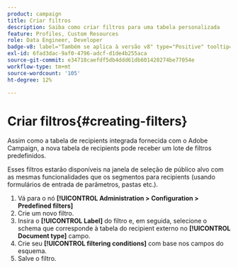 ```yaml
---
product: campaign
title: Criar filtros
description: Saiba como criar filtros para uma tabela personalizada
feature: Profiles, Custom Resources
role: Data Engineer, Developer
badge-v8: label="Também se aplica à versão v8" type="Positive" tooltip="Também se aplica ao Campaign v8"
exl-id: 6fad3dac-9af0-4796-adcf-d1de4b255aca
source-git-commit: e34718caefdf5db4ddd61db601420274be77054e
workflow-type: tm+mt
source-wordcount: '105'
ht-degree: 12%

---
```


# Criar filtros{#creating-filters}

Assim como a tabela de recipients integrada fornecida com o Adobe Campaign, a nova tabela de recipients pode receber um lote de filtros predefinidos.

Esses filtros estarão disponíveis na janela de seleção de público alvo com as mesmas funcionalidades que os segmentos para recipients (usando formulários de entrada de parâmetros, pastas etc.).

1. Vá para o nó **[!UICONTROL Administration > Configuration > Predefined filters]**
1. Crie um novo filtro.
1. Insira o **[!UICONTROL Label]** do filtro e, em seguida, selecione o schema que corresponde à tabela do recipient externo no **[!UICONTROL Document type]** campo.
1. Crie seu **[!UICONTROL filtering conditions]** com base nos campos do esquema.
1. Salve o filtro.
